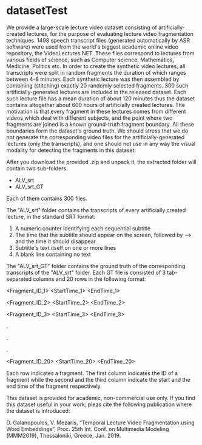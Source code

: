 # datasetTest
We provide a large-scale lecture video dataset consisting of artificially-created lectures, for the purpose of evaluating lecture video fragmentation techniques. 1498 speech transcript files (generated automatically by ASR software) were used from the world's biggest academic online video repository, the VideoLectures.NET. These files correspond to lectures from various fields of science, such as Computer science, Mathematics, Medicine, Politics etc. In order to create the synthetic video lectures, all transcripts were split in random fragments the duration of which ranges between 4-8 minutes. Each synthetic lecture was then assembled by combining (stitching) exactly 20 randomly selected fragments. 300 such artificially-generated lectures are included in the released dataset. Each such lecture file has a mean duration of about 120 minutes thus the dataset contains altogether about 600 hours of artificially created lectures. The motivation is that every fragment in these lectures comes from different videos which deal with different subjects, and the point where two fragments are joined is a known ground-truth fragment boundary. All these boundaries form the dataset's ground truth. We should stress that we do not generate the corresponding video files for the artificially-generated lectures (only the transcripts), and one should not use in any way the visual modality for detecting the fragments in this dataset.

After you download the provided .zip and unpack it, the extracted folder will contain two sub-folders:
- ALV_srt
- ALV_srt_GT

Each of them contains 300 files. 

The "ALV_srt" folder contains the transcripts of every artificially created lecture, in the standard SRT format:
1. A numeric counter identifying each sequential subtitle
2. The time that the subtitle should appear on the screen, followed by --> and the time it should disappear
3. Subtitle's text itself on one or more lines
4. A blank line containing no text

The "ALV_srt_GT" folder contains the ground truth of the corresponding transcripts of the "ALV_srt" folder. Each GT file is consisted of 3 tab-separated columns and 20 rows in the following format:

<Fragment_ID_1>	<StartTime_1>	<EndTime_1>

<Fragment_ID_2>	<StartTime_2>	<EndTime_2>

<Fragment_ID_3>	<StartTime_3>	<EndTime_3>

.

.

.

<Fragment_ID_20>	<StartTime_20>	<EndTime_20>

Each row indicates a fragment. The first column indicates the ID of a fragment while the second and the third column indicate the start and the end time of the fragment respectively.

This dataset is provided for academic, non-commercial use only. If you find this dataset useful in your work, pleas cite the following publication where the dataset is introduced:

D. Galanopoulos, V. Mezaris, “Temporal Lecture Video Fragmentation using Word Embeddings”, Proc. 25th Int. Conf. on Multimedia Modeling (MMM2019), Thessaloniki, Greece, Jan. 2019.
